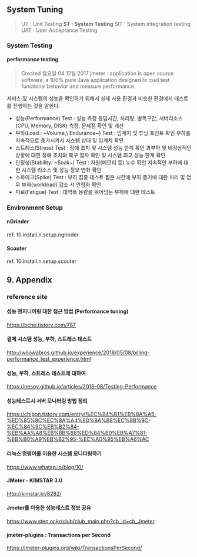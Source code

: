 ## System Tuning
>UT : Unit Testing
**ST : System Testing**
SIT : System integration testing
UAT : User Acceptance Testing

### System Testing

#### performance testing
>Created 월요일 04 12월 2017
jmeter : application is open source software, a 100% pure Java application designed to load test functional behavior and measure performance.

서비스 및 시스템의 성능을 확인하기 위해서 실제 사용 환경과 비슷한 환경에서 테스트를 진행하는 것을 말한다.
* 성능(Performance) Test : 성능 측정
응답시간, 처리량, 병목구간, 서버리소스(CPU, Memory, DISK) 측정, 문제점 확인 및 개선
* 부하(Load : ~Volume,\ Endurance~) Test : 임계치 및 튜닝 포인트 확인
부하를 지속적으로 증가시켜서 시스템 상태 및 임계치 확인
* 스트레스(Stress) Test : 장애 조치 및 시스템 성능 한계 확인
과부하 및 비정상적인 상황에 대한 장애 조치와 복구 절차 확인 및 시스템 최고 성능 한계 확인
* 안정성(Stability: ~Soak~) Test : 자원(메모리 등) 누수 확인
지속적인 부하에 대한 시스템 리소스 및 성능 정보 변화 확인
* 스파이크(Spike) Test : 부하 집중 테스트
짧은 시간에 부하 증가에 대한 처리 및 업무 부하(workload) 감소 시 안정화 확인
* 피로(Fatigue) Test : 대역폭 용량을 뛰어넘는 부하에 대한 테스트

### Environment Setup

#### nGrinder
ref. 10.install.n.setup.ngrinder

#### Scouter
ref. 10.install.n.setup.scouter

## 9. Appendix

### reference site

#### 성능 엔지니어링 대한 접근 방법 (Performance tuning)
https://bcho.tistory.com/787

#### 결제 시스템 성능, 부하, 스트레스 테스트
http://woowabros.github.io/experience/2018/05/08/billing-performance_test_experience.html

#### 성능, 부하, 스트레스 테스트에 대하여
https://nesoy.github.io/articles/2018-08/Testing-Performance


#### 성능테스트시 서버 모니터링 방법 정리
https://chigon.tistory.com/entry/%EC%84%B1%EB%8A%A5-%ED%85%8C%EC%8A%A4%ED%8A%B8%EC%8B%9C-%EC%84%9C%EB%B2%84-%EB%AA%A8%EB%8B%88%ED%84%B0%EB%A7%81-%EB%B0%A9%EB%B2%95-%EC%A0%95%EB%A6%AC

#### 리눅스 명령어를 이용한 시스템 모니터링하기
https://www.whatap.io/blog/10/


#### JMeter - KIMSTAR 3.0
http://kimstar.kr/8282/

#### Jmeter를 이용한 성능테스트 정보 공유
https://www.sten.or.kr/club/club_main.php?cb_id=cb_Jmeter

#### jmeter-plugins : Transactions per Second
https://jmeter-plugins.org/wiki/TransactionsPerSecond/


